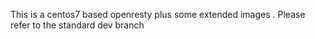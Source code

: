 
This is a centos7 based openresty plus some extended images .
Please refer to the standard dev branch

